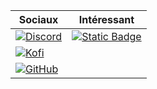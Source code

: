 | Sociaux | Intéressant |
|---------|-------------|
|[![Discord](https://img.shields.io/badge/Discord-Tikup-purple?style=social&logo=discord)](https://discord.com/users/587399797195931658/)|[![Static Badge](https://img.shields.io/badge/Mandelbrot%20Explorer-orange)](https://superwibr.github.io/mandelbrot/)|
|[![Kofi](https://img.shields.io/badge/Kofi-F16061.svg?logo=ko-fi&logoColor=white)](https://ko-fi.com/tikup)| |
|[![GitHub](https://img.shields.io/badge/GitHub-(the%20real%20one)-blue?logo=github&labelColor=purple&color=grey)](https://github.com/superwibr)| |